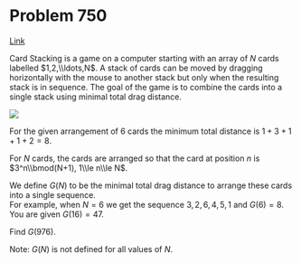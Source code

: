 # Problem 750

[Link](https://projecteuler.net/problem=750)

Card Stacking is a game on a computer starting with an array of $N$ cards labelled $1,2,\\ldots,N$. A stack of cards can be moved by dragging horizontally with the mouse to another stack but only when the resulting stack is in sequence. The goal of the game is to combine the cards into a single stack using minimal total drag distance. 

![](resources/images/0750_optimal_card_stacking.png?1678992054) 

For the given arrangement of 6 cards the minimum total distance is $1 + 3 + 1 + 1 + 2 = 8$. 

For $N$ cards, the cards are arranged so that the card at position $n$ is $3^n\\bmod(N+1), 1\\le n\\le N$. 

We define $G(N)$ to be the minimal total drag distance to arrange these cards into a single sequence.  
For example, when $N = 6$ we get the sequence $3,2,6,4,5,1$ and $G(6) = 8$.  
You are given $G(16) = 47$. 

Find $G(976)$. 

Note: $G(N)$ is not defined for all values of $N$.
